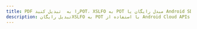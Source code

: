 ---title: PDF را به  تبدیل کنیدPOT، XSLFO به POT مبدل رایگان یا Android SDKdescription: تبدیل رایگانXSLFO به POT با استفاده از Android Cloud APIs & SDK همچنین اسناد PDF را در Cloud ایجاد، ویرایش و رندر کنید.---